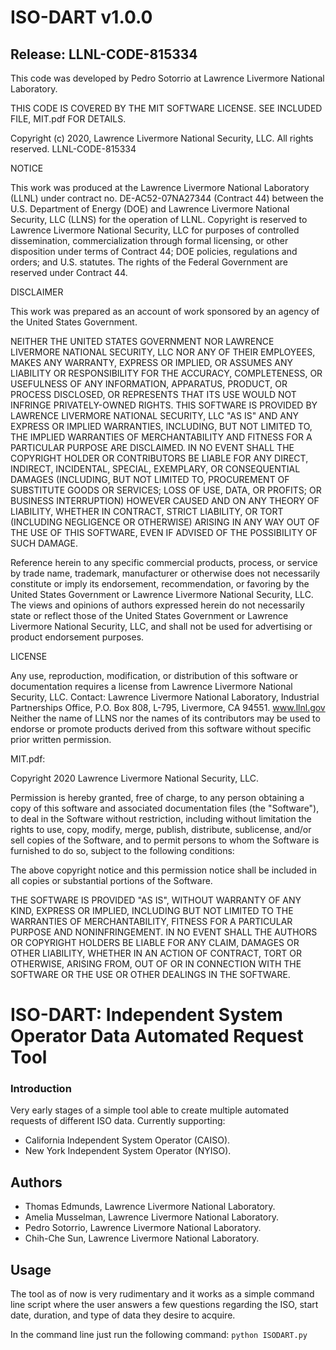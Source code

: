 # ISO-DART v1.0.0
## Release:  LLNL-CODE-815334
This code was developed by Pedro Sotorrio at Lawrence Livermore National Laboratory.

THIS CODE IS COVERED BY THE MIT SOFTWARE LICENSE. SEE INCLUDED FILE, MIT.pdf FOR DETAILS.

Copyright (c) 2020, Lawrence Livermore National Security, LLC. All rights reserved.
LLNL-CODE-815334

NOTICE

This work was produced at the Lawrence Livermore National Laboratory (LLNL) under contract no. DE-AC52-07NA27344 
(Contract 44) between the U.S. Department of Energy (DOE) and Lawrence Livermore National Security, LLC (LLNS) for the 
operation of LLNL.  Copyright is reserved to Lawrence Livermore National Security, LLC for purposes of controlled 
dissemination, commercialization through formal licensing, or other disposition under terms of Contract 44; DOE 
policies, regulations and orders; and U.S. statutes.  The rights of the Federal Government are reserved under 
Contract 44.

DISCLAIMER

This work was prepared as an account of work sponsored by an agency of the United States Government.

NEITHER THE UNITED STATES GOVERNMENT NOR LAWRENCE LIVERMORE NATIONAL SECURITY, LLC NOR ANY OF THEIR EMPLOYEES, MAKES ANY 
WARRANTY, EXPRESS OR IMPLIED, OR ASSUMES ANY LIABILITY OR RESPONSIBILITY FOR THE ACCURACY, COMPLETENESS, OR USEFULNESS 
OF ANY INFORMATION, APPARATUS, PRODUCT, OR PROCESS DISCLOSED, OR REPRESENTS THAT ITS USE WOULD NOT INFRINGE 
PRIVATELY-OWNED RIGHTS.  THIS SOFTWARE IS PROVIDED BY LAWRENCE LIVERMORE NATIONAL SECURITY, LLC "AS IS" AND ANY EXPRESS 
OR IMPLIED WARRANTIES, INCLUDING, BUT NOT LIMITED TO, THE IMPLIED WARRANTIES OF MERCHANTABILITY AND FITNESS FOR A 
PARTICULAR PURPOSE ARE DISCLAIMED. IN NO EVENT SHALL THE COPYRIGHT HOLDER OR CONTRIBUTORS BE LIABLE FOR ANY DIRECT, 
INDIRECT, INCIDENTAL, SPECIAL, EXEMPLARY, OR CONSEQUENTIAL DAMAGES (INCLUDING, BUT NOT LIMITED TO, PROCUREMENT OF 
SUBSTITUTE GOODS OR SERVICES; LOSS OF USE, DATA, OR PROFITS; OR BUSINESS INTERRUPTION) HOWEVER CAUSED AND ON ANY THEORY 
OF LIABILITY, WHETHER IN CONTRACT, STRICT LIABILITY, OR TORT (INCLUDING NEGLIGENCE OR OTHERWISE) ARISING IN ANY WAY OUT 
OF THE USE OF THIS SOFTWARE, EVEN IF ADVISED OF THE POSSIBILITY OF SUCH DAMAGE.

Reference herein to any specific commercial products, process, or service by trade name, trademark, manufacturer or 
otherwise does not necessarily constitute or imply its endorsement, recommendation, or favoring by the United States 
Government or Lawrence Livermore National Security, LLC. The views and opinions of authors expressed herein do not 
necessarily state or reflect those of the United States Government or Lawrence Livermore National Security, LLC, and 
shall not be used for advertising or product endorsement purposes.

LICENSE

Any use, reproduction, modification, or distribution of this software or documentation requires a license from Lawrence 
Livermore National Security, LLC. Contact: Lawrence Livermore National Laboratory, Industrial Partnerships Office, P.O. 
Box 808, L-795, Livermore, CA 94551. www.llnl.gov Neither the name of LLNS nor the names of its contributors may be used 
to endorse or promote products derived from this software without specific prior written permission.

MIT.pdf:

Copyright 2020 Lawrence Livermore National Security, LLC.

Permission is hereby granted, free of charge, to any person obtaining a copy of this software and associated 
documentation files (the "Software"), to deal in the Software without restriction, including without limitation 
the rights to use, copy, modify, merge, publish, distribute, sublicense, and/or sell copies of the Software, and to 
permit persons to whom the Software is furnished to do so, subject to the following conditions:

The above copyright notice and this permission notice shall be included in all copies or substantial portions of the 
Software.

THE SOFTWARE IS PROVIDED "AS IS", WITHOUT WARRANTY OF ANY KIND, EXPRESS OR IMPLIED, INCLUDING BUT NOT LIMITED TO THE 
WARRANTIES OF MERCHANTABILITY, FITNESS FOR A PARTICULAR PURPOSE AND NONINFRINGEMENT. IN NO EVENT SHALL THE AUTHORS OR 
COPYRIGHT HOLDERS BE LIABLE FOR ANY CLAIM, DAMAGES OR OTHER LIABILITY, WHETHER IN AN ACTION OF CONTRACT, TORT OR 
OTHERWISE, ARISING FROM, OUT OF OR IN CONNECTION WITH THE SOFTWARE OR THE USE OR OTHER DEALINGS IN THE SOFTWARE.



# ISO-DART: Independent System Operator Data Automated Request Tool

### Introduction
Very early stages of a simple tool able to create multiple automated requests of different ISO data. 
Currently supporting:
* California Independent System Operator (CAISO).
* New York Independent System Operator (NYISO).

## Authors
* Thomas Edmunds, Lawrence Livermore National Laboratory.
* Amelia Musselman, Lawrence Livermore National Laboratory.
* Pedro Sotorrio, Lawrence Livermore National Laboratory.
* Chih-Che Sun, Lawrence Livermore National Laboratory.

## Usage
The tool as of now is very rudimentary and it works as a simple command line script where the user answers
a few questions regarding the ISO, start date, duration, and type of data they desire to acquire. 

In the command line just run the following command: `python ISODART.py`
